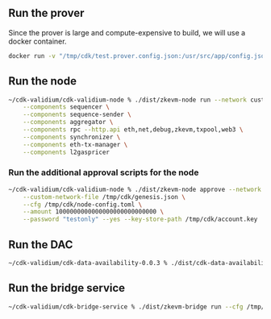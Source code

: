 ## Run the prover

Since the prover is large and compute-expensive to build, we will use a docker container.

```bash
docker run -v "/tmp/cdk/test.prover.config.json:/usr/src/app/config.json" -p 50061:50061 -p 50071:50071 --network host hermeznetwork/zkevm-prover:v3.0.2 zkProver -c /usr/src/app/config.json
```

## Run the node

```bash
~/cdk-validium/cdk-validium-node % ./dist/zkevm-node run --network custom --custom-network-file /tmp/cdk/genesis.json --cfg /tmp/cdk/node-config.toml \
	--components sequencer \
	--components sequence-sender \
	--components aggregator \
	--components rpc --http.api eth,net,debug,zkevm,txpool,web3 \
	--components synchronizer \
	--components eth-tx-manager \
	--components l2gaspricer
```

### Run the additional approval scripts for the node

```bash
~/cdk-validium/cdk-validium-node % ./dist/zkevm-node approve --network custom \
	--custom-network-file /tmp/cdk/genesis.json \
	--cfg /tmp/cdk/node-config.toml \
	--amount 1000000000000000000000000000 \
	--password "testonly" --yes --key-store-path /tmp/cdk/account.key
```

## Run the DAC

```bash
~/cdk-validium/cdk-data-availability-0.0.3 % ./dist/cdk-data-availability run --cfg /tmp/cdk/dac-config.toml
```

## Run the bridge service

```bash
~/cdk-validium/cdk-bridge-service % ./dist/zkevm-bridge run --cfg /tmp/cdk/bridge-config.toml
```
